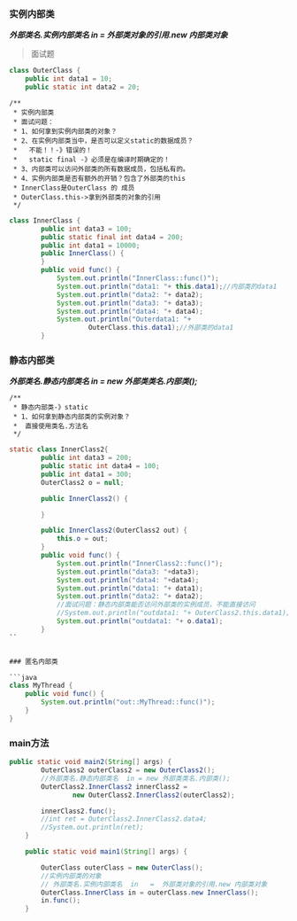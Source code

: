 ### 实例内部类

***外部类名.实例内部类名  in   =  外部类对象的引用.new 内部类对象***

> 面试题

```java
class OuterClass {
    public int data1 = 10;
    public static int data2 = 20;
```
    /**
     * 实例内部类
     * 面试问题：
     * 1、如何拿到实例内部类的对象？
     * 2、在实例内部类当中，是否可以定义static的数据成员？
     *   不能！！-》错误的！
     *   static final -》必须是在编译时期确定的！
     * 3、内部类可以访问外部类的所有数据成员，包括私有的。
     * 4、实例内部类是否有额外的开销？包含了外部类的this
     * InnerClass是OuterClass 的 成员
     * OuterClass.this->拿到外部类的对象的引用
     */

```java
class InnerClass {
        public int data3 = 100;
        public static final int data4 = 200;
        public int data1 = 10000;
        public InnerClass() {
        }
        public void func() {
            System.out.println("InnerClass::func()");
            System.out.println("data1: "+ this.data1);//内部类的data1
            System.out.println("data2: "+ data2);
            System.out.println("data3: "+ data3);
            System.out.println("data4: "+ data4);
            System.out.println("Outerdata1: "+
                    OuterClass.this.data1);//外部类的data1
        }
```

### 静态内部类

***外部类名.静态内部类名  in = new 外部类类名.内部类();***

    /**
     * 静态内部类-》static
     * 1、如何拿到静态内部类的实例对象？
     *  直接使用类名.方法名
     */

```java
static class InnerClass2{
        public int data3 = 200;
        public static int data4 = 100;
        public int data1 = 300;
        OuterClass2 o = null;

        public InnerClass2() {

        }

        public InnerClass2(OuterClass2 out) {
            this.o = out;
        }
        public void func() {
            System.out.println("InnerClass2::func()");
            System.out.println("data3: "+data3);
            System.out.println("data4: "+data4);
            System.out.println("data1: "+ data1);
            System.out.println("data2: "+ data2);
            //面试问题：静态内部类能否访问外部类的实例成员，不能直接访问
            //System.out.println("outdata1: "+ OuterClass2.this.data1);
            System.out.println("outdata1: "+ o.data1);
        }
``


### 匿名内部类

```java
class MyThread {
    public void func() {
        System.out.println("out::MyThread::func()");
    }
}
```

### main方法

```java
public static void main2(String[] args) {
        OuterClass2 outerClass2 = new OuterClass2();
        //外部类名.静态内部类名  in = new 外部类类名.内部类();
        OuterClass2.InnerClass2 innerClass2 =
                new OuterClass2.InnerClass2(outerClass2);

        innerClass2.func();
        //int ret = OuterClass2.InnerClass2.data4;
        //System.out.println(ret);
    }

    public static void main1(String[] args) {

        OuterClass outerClass = new OuterClass();
        //实例内部类的对象
        // 外部类名.实例内部类名  in   =  外部类对象的引用.new 内部类对象
        OuterClass.InnerClass in = outerClass.new InnerClass();
        in.func();
    }
```
